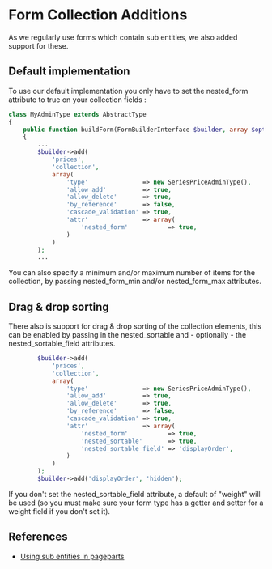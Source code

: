 # Form Collection Additions

As we regularly use forms which contain sub entities, we also added support for these.

## Default implementation

To use our default implementation you only have to set the nested_form attribute to true on your collection fields :

```php
class MyAdminType extends AbstractType
{
    public function buildForm(FormBuilderInterface $builder, array $options)
    {
        ...
        $builder->add(
            'prices',
            'collection',
            array(
                'type'               => new SeriesPriceAdminType(),
                'allow_add'          => true,
                'allow_delete'       => true,
                'by_reference'       => false,
                'cascade_validation' => true,
                'attr'               => array(
                    'nested_form'           => true,
                )
            )
        );
        ...
```

You can also specify a minimum and/or maximum number of items for the collection, by passing nested_form_min and/or
nested_form_max attributes.

## Drag & drop sorting

There also is support for drag & drop sorting of the collection elements, this can be enabled by passing in the
nested_sortable and - optionally - the nested_sortable_field attributes.

```php
        $builder->add(
            'prices',
            'collection',
            array(
                'type'               => new SeriesPriceAdminType(),
                'allow_add'          => true,
                'allow_delete'       => true,
                'by_reference'       => false,
                'cascade_validation' => true,
                'attr'               => array(
                    'nested_form'           => true,
                    'nested_sortable'       => true,
                    'nested_sortable_field' => 'displayOrder',
                )
            )
        );
        $builder->add('displayOrder', 'hidden');
```

If you don't set the nested_sortable_field attribute, a default of "weight" will be used (so you must make sure your
form type has a getter and setter for a weight field if you don't set it).

## References

- [Using sub entities in pageparts](http://bundles.kunstmaan.be/news/using-sub-entities-in-pageparts)
